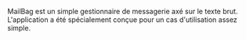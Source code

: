 MailBag est un simple gestionnaire de messagerie axé sur le texte brut. L'application a été spécialement conçue pour un cas d'utilisation assez simple.
